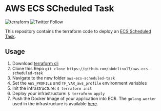 # AWS ECS SCheduled Task

![terraform](https://img.shields.io/badge/terraform-1.10.4-informational)
![Twitter Follow](https://img.shields.io/twitter/follow/abdelFare?logoColor=lime&style=social)

This repository contains the terraform code to deploy an [ECS Scheduled Task](https://docs.aws.amazon.com/AmazonECS/latest/developerguide/scheduling_tasks.html).

## Usage

1. Download [terraform cli](https://www.terraform.io/)
2. Clone this Repo `git clone https://github.com/abdelino17/aws-ecs-scheduled-task`
3. Navigate to the new folder `aws-ecs-scheduled-task`
4. Set the `AWS_PROFILE` and `TF_VAR_aws_profile` environment variables
5. Init the infrastructure: `$ terraform init`
6. Deploy your infrastructure: `$ terraform apply`
7. Push the Docker Image of your application into ECR. The `golang-worker` used in the infrastructure is available [here](https://github.com/abdelino17/golang-worker).
